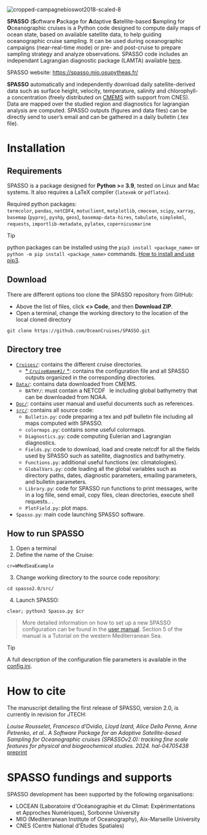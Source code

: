 ![cropped-campagnebioswot2018-scaled-8](https://user-images.githubusercontent.com/48068153/229452531-b29daedb-bbdb-498f-9d7e-f339390a5c9d.jpg)

**SPASSO** (**S**oftware **P**ackage for **A**daptive **S**atellite-based **S**ampling for **O**ceanographic cruises is a Python code designed to compute daily maps of ocean state, based on available satellite data, to help guiding oceanographic cruise sampling. It can be used during oceanographic campaigns (near-real-time mode) or pre- and post-cruise to prepare sampling strategy and analyze observations. SPASSO code includes an independant Lagrangian diagnostic package (LAMTA) available <a href="https://github.com/rousseletL/lamtaLR" target="_blank">here</a>.

SPASSO website: https://spasso.mio.osupytheas.fr/

**SPASSO** automatically and independently download daily satellite-derived data such as surface height, velocity, temperature, salinity and chlorophyll-a
concentration (freely distributed on [CMEMS](https://data.marine.copernicus.eu/products) with support from CNES). Data are mapped over the studied region and diagnostics for lagrangian analysis are computed.
SPASSO outputs (figures and data files) can be directly send to user’s email and can be gathered in
a daily bulletin (.tex file).

# Installation
## Requirements
SPASSO is a package designed for **Python >= 3.9**, tested on Linux and Mac systems. It also requires a LaTeX compiler (`latexmk` or `pdflatex`).

Required python packages:\
`termcolor`, `pandas`, `netCDF4`, `motuclient`, `matplotlib`, `cmocean`, `scipy`, `xarray`, `basemap` (`pyproj`, `pyshp`, `geos`), `basemap-data-hires`, `tabulate`, `simplekml`, `requests`, `importlib-metadate`, `pylatex`, `copernicusmarine`

> [!TIP]
> python packages can be installed using the `pip3 install <package_name>` or `python -m pip install <package_name>` commands. [How to install and use pip3](https://www.activestate.com/resources/quick-reads/how-to-install-and-use-pip3/#:~:text=Pip3%20is%20the%20official%20package,in%20the%20Python%20standard%20library.).

## Download  
There are different options too clone the SPASSO repository from GitHub:
- Above the list of files, click **<> Code**, and then **Download ZIP**.
- Open a terminal, change the working directory to the location of the local cloned directory
```
git clone https://github.com/OceanCruises/SPASSO.git 
```

## Directory tree
- [`Cruises/`](Cruises/): contains the different cruise directories.
    - [* *`CruiseName#1/`* *](WMedSeaExample/): contains the configuration file and all SPASSO outputs organized in the corresponding directories.
- [`Data/`](Data/): contains data downloaded from CMEMS.
    - `BATHY/`: must contain a NETCDF  le including global bathymetry that can
be downloaded from NOAA.
- [`Doc/`](Doc/): contains user manual and useful documents such as references.
- [`src/`](src/): contains all source code:
    - `Bulletin.py`: code preparing a tex and pdf bulletin file including all
maps computed with SPASSO.
    - `colormaps.py`: contains some useful colormaps.
    - `Diagnostics.py`: code computing Eulerian and Lagrangian diagnostics.
    - `Fields.py`: code to download, load and create netcdf for all the fields
used by SPASSO such as satellite, diagnostics and bathymetry.
    - `Functions.py`: additional useful functions (ex: climatologies).
    - `GlobalVars.py`: code loading all the global variables such as directory paths, dates, diagnostic parameters,
emailing parameters, and bulletin parameters.
    - `Library.py`: code for SPASSO run functions to print messages,
write in a log fille, send email, copy files, clean directories, execute shell requests..
.
    - `PlotField.py`: plot maps.
- `Spasso.py`: main code launching SPASSO software.

## How to run SPASSO
1. Open a terminal
2. Define the name of the Cruise:
```
cr=WMedSeaExample
```
3. Change working directory to the source code repository:
```
cd spasso2.0/src/
```
4. Launch SPASSO:
```
clear; python3 Spasso.py $cr
```

> More detailed information on how to set up a new SPASSO configuration can be found in the [user manual](Doc/usermanual.pdf). Section 5 of the manual is a Tutorial on the western Mediterranean Sea.

> [!TIP]
> A full description of the configuration file parameters is available in the [config.ini](config.ini).


# How to cite

The manuscript detailing the first release of SPASSO, version 2.0, is currently in revision for JTECH:

*Louise Rousselet, Francesco d’Ovidio, Lloyd Izard, Alice Della Penna, Anne Petrenko, et al.. A
Software Package for an Adaptive Satellite-based Sampling for Oceanographic cruises (SPASSOv2.0):
tracking fine scale features for physical and biogeochemical studies. 2024. hal-04705438* [preprint](https://hal.science/hal-04705438v1/file/software.pdf)

# SPASSO fundings and supports
SPASSO development has been supported by the following organisations:
- LOCEAN (Laboratoire d'Océanographie et du Climat: Expérimentations et Approches Numériques), Sorbonne University
- MIO (Mediterranean Institute of Oceanography), Aix-Marseille University
- CNES (Centre National d'Études Spatiales)
